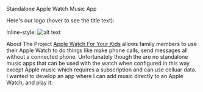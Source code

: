 Standalone Apple Watch Music App

Here's our logo (hover to see the title text):

Inline-style: 
![alt text](/Overview.gif "Overview screenrecording")


About The Project
[Apple Watch For Your Kids](https://support.apple.com/en-us/109036) allows family members to use their Apple Watch to do things like make phone calls, send messages all without a connected phone.  Unfortunately though the are no standalone music apps that can be used with the watch when configured in this way except Apple music which requires a subscription and can use celluar data. I wanted to develop an app where I can add music directly to an Apple Watch, and play it.



